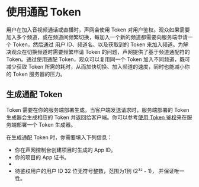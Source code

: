 # 使用通配 Token

用户在加入音视频通话或直播时，声网会使用 Token 对用户鉴权。观众如果需要加入多个频道，或在频道间频繁切换，每加入一个新的频道都需要向服务端申请一个 Token，然后通过 用户 ID、频道名、以及获取到的 Token 来加入频道。为解决观众在切换频道时需要频繁申请 Token 的问题，声网提供了基于频道通配符的 Token。通过使用通配 Token，观众可以复用同一个 Token 加入不同频道，既可减少获取 Token 所需的耗时，从而加快切换、加入频道的速度，同时也能减小你的 Token 服务器的压力。

## 生成通配 Token

Token 需要在你的服务端部署生成。当客户端发送请求时，服务端部署的 Token 生成器会生成相应的 Token 并返回给客户端。你可以参考[使用 Token 鉴权](https://docportal.shengwang.cn/cn/video-call-4.x/token_server_android_ng?platform=Android)来在服务端部署一个 Token 生成器。

在生成通配 Token 时，你需要填入下列信息：

- 你在声网控制台创建项目时生成的 App ID。
- 你的项目的 App 证书。
- 
- 待鉴权用户的用户 ID 32 位无符号整数，范围为1到 (2³² - 1)， 并保证唯一性。





